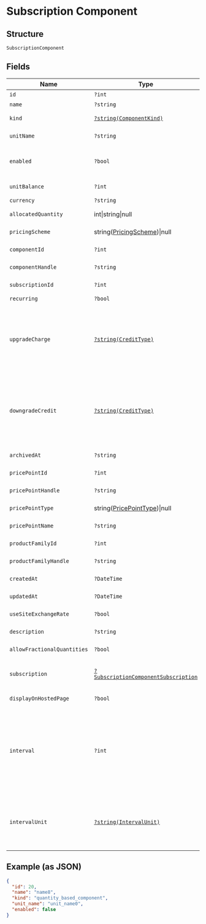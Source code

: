 
# Subscription Component

## Structure

`SubscriptionComponent`

## Fields

| Name | Type | Tags | Description | Getter | Setter |
|  --- | --- | --- | --- | --- | --- |
| `id` | `?int` | Optional | - | getId(): ?int | setId(?int id): void |
| `name` | `?string` | Optional | - | getName(): ?string | setName(?string name): void |
| `kind` | [`?string(ComponentKind)`](../../doc/models/component-kind.md) | Optional | A handle for the component type | getKind(): ?string | setKind(?string kind): void |
| `unitName` | `?string` | Optional | - | getUnitName(): ?string | setUnitName(?string unitName): void |
| `enabled` | `?bool` | Optional | (for on/off components) indicates if the component is enabled for the subscription | getEnabled(): ?bool | setEnabled(?bool enabled): void |
| `unitBalance` | `?int` | Optional | - | getUnitBalance(): ?int | setUnitBalance(?int unitBalance): void |
| `currency` | `?string` | Optional | - | getCurrency(): ?string | setCurrency(?string currency): void |
| `allocatedQuantity` | int\|string\|null | Optional | This is a container for one-of cases. | getAllocatedQuantity(): | setAllocatedQuantity( allocatedQuantity): void |
| `pricingScheme` | string([PricingScheme](../../doc/models/pricing-scheme.md))\|null | Optional | This is a container for one-of cases. | getPricingScheme(): ?string | setPricingScheme(?string pricingScheme): void |
| `componentId` | `?int` | Optional | - | getComponentId(): ?int | setComponentId(?int componentId): void |
| `componentHandle` | `?string` | Optional | - | getComponentHandle(): ?string | setComponentHandle(?string componentHandle): void |
| `subscriptionId` | `?int` | Optional | - | getSubscriptionId(): ?int | setSubscriptionId(?int subscriptionId): void |
| `recurring` | `?bool` | Optional | - | getRecurring(): ?bool | setRecurring(?bool recurring): void |
| `upgradeCharge` | [`?string(CreditType)`](../../doc/models/credit-type.md) | Optional | The type of credit to be created when upgrading/downgrading. Defaults to the component and then site setting if one is not provided.<br>Available values: `full`, `prorated`, `none`. | getUpgradeCharge(): ?string | setUpgradeCharge(?string upgradeCharge): void |
| `downgradeCredit` | [`?string(CreditType)`](../../doc/models/credit-type.md) | Optional | The type of credit to be created when upgrading/downgrading. Defaults to the component and then site setting if one is not provided.<br>Available values: `full`, `prorated`, `none`. | getDowngradeCredit(): ?string | setDowngradeCredit(?string downgradeCredit): void |
| `archivedAt` | `?string` | Optional | - | getArchivedAt(): ?string | setArchivedAt(?string archivedAt): void |
| `pricePointId` | `?int` | Optional | - | getPricePointId(): ?int | setPricePointId(?int pricePointId): void |
| `pricePointHandle` | `?string` | Optional | - | getPricePointHandle(): ?string | setPricePointHandle(?string pricePointHandle): void |
| `pricePointType` | string([PricePointType](../../doc/models/price-point-type.md))\|null | Optional | This is a container for one-of cases. | getPricePointType(): ?string | setPricePointType(?string pricePointType): void |
| `pricePointName` | `?string` | Optional | - | getPricePointName(): ?string | setPricePointName(?string pricePointName): void |
| `productFamilyId` | `?int` | Optional | - | getProductFamilyId(): ?int | setProductFamilyId(?int productFamilyId): void |
| `productFamilyHandle` | `?string` | Optional | - | getProductFamilyHandle(): ?string | setProductFamilyHandle(?string productFamilyHandle): void |
| `createdAt` | `?DateTime` | Optional | - | getCreatedAt(): ?\DateTime | setCreatedAt(?\DateTime createdAt): void |
| `updatedAt` | `?DateTime` | Optional | - | getUpdatedAt(): ?\DateTime | setUpdatedAt(?\DateTime updatedAt): void |
| `useSiteExchangeRate` | `?bool` | Optional | - | getUseSiteExchangeRate(): ?bool | setUseSiteExchangeRate(?bool useSiteExchangeRate): void |
| `description` | `?string` | Optional | - | getDescription(): ?string | setDescription(?string description): void |
| `allowFractionalQuantities` | `?bool` | Optional | - | getAllowFractionalQuantities(): ?bool | setAllowFractionalQuantities(?bool allowFractionalQuantities): void |
| `subscription` | [`?SubscriptionComponentSubscription`](../../doc/models/subscription-component-subscription.md) | Optional | An optional object, will be returned if provided `include=subscription` query param. | getSubscription(): ?SubscriptionComponentSubscription | setSubscription(?SubscriptionComponentSubscription subscription): void |
| `displayOnHostedPage` | `?bool` | Optional | - | getDisplayOnHostedPage(): ?bool | setDisplayOnHostedPage(?bool displayOnHostedPage): void |
| `interval` | `?int` | Optional | The numerical interval. i.e. an interval of '30' coupled with an interval_unit of day would mean this component price point would renew every 30 days. This property is only available for sites with Multifrequency enabled. | getInterval(): ?int | setInterval(?int interval): void |
| `intervalUnit` | [`?string(IntervalUnit)`](../../doc/models/interval-unit.md) | Optional | A string representing the interval unit for this component price point, either month or day. This property is only available for sites with Multifrequency enabled. | getIntervalUnit(): ?string | setIntervalUnit(?string intervalUnit): void |

## Example (as JSON)

```json
{
  "id": 20,
  "name": "name8",
  "kind": "quantity_based_component",
  "unit_name": "unit_name0",
  "enabled": false
}
```

